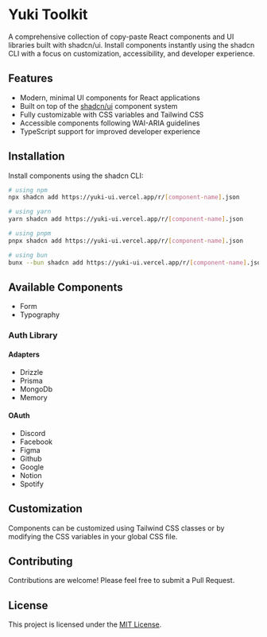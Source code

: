 # Yuki Toolkit

A comprehensive collection of copy-paste React components and UI libraries built with shadcn/ui. Install components instantly using the shadcn CLI with a focus on customization, accessibility, and developer experience.

## Features

- Modern, minimal UI components for React applications
- Built on top of the [shadcn/ui](https://ui.shadcn.com/) component system
- Fully customizable with CSS variables and Tailwind CSS
- Accessible components following WAI-ARIA guidelines
- TypeScript support for improved developer experience

## Installation

Install components using the shadcn CLI:

```bash
# using npm
npx shadcn add https://yuki-ui.vercel.app/r/[component-name].json

# using yarn
yarn shadcn add https://yuki-ui.vercel.app/r/[component-name].json

# using pnpm
pnpx shadcn add https://yuki-ui.vercel.app/r/[component-name].json

# using bun
bunx --bun shadcn add https://yuki-ui.vercel.app/r/[component-name].json
```

## Available Components

- Form
- Typography

### Auth Library

#### Adapters

- Drizzle
- Prisma
- MongoDb
- Memory

#### OAuth

- Discord
- Facebook
- Figma
- Github
- Google
- Notion
- Spotify

## Customization

Components can be customized using Tailwind CSS classes or by modifying the CSS variables in your global CSS file.

## Contributing

Contributions are welcome! Please feel free to submit a Pull Request.

## License

This project is licensed under the [MIT License](LICENSE).
